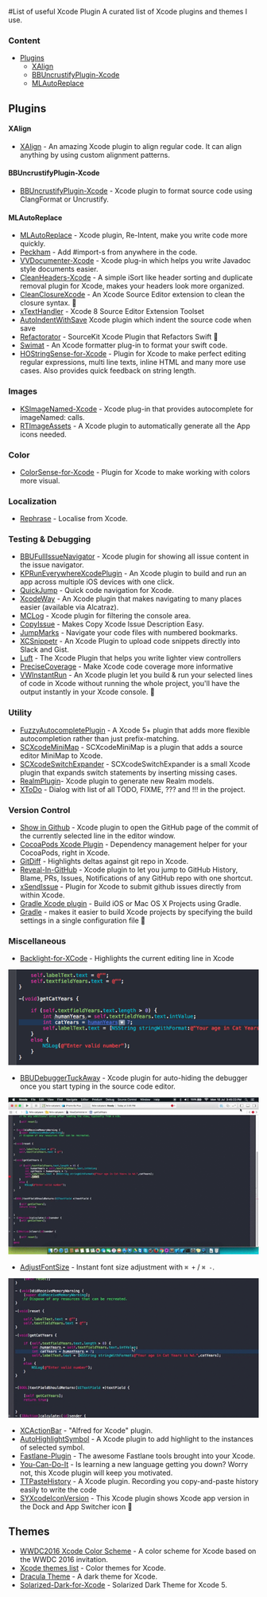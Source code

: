 #List of useful Xcode Plugin
A curated list of Xcode plugins and themes I use.


### Content

- [Plugins](#plugins)
	- [XAlign](#xalign)
	- [BBUncrustifyPlugin-Xcode](#bbuncrustifyplugin-xcode)
	- [MLAutoReplace](#mlautoreplace)

## Plugins

#### XAlign
* [XAlign](https://github.com/qfish/XAlign) - An amazing Xcode plugin to align regular code. It can align anything by using custom alignment patterns.

#### BBUncrustifyPlugin-Xcode
* [BBUncrustifyPlugin-Xcode](https://github.com/benoitsan/BBUncrustifyPlugin-Xcode) - Xcode plugin to format source code using ClangFormat or Uncrustify.

#### MLAutoReplace
* [MLAutoReplace](https://github.com/molon/MLAutoReplace) - Xcode plugin, Re-Intent, make you write code more quickly.
* [Peckham](https://github.com/markohlebar/Peckham) - Add #import-s from anywhere in the code.
* [VVDocumenter-Xcode](https://github.com/onevcat/VVDocumenter-Xcode) - Xcode plug-in which helps you write Javadoc style documents easier. 
* [CleanHeaders-Xcode](https://github.com/insanoid/CleanHeaders-Xcode) - A simple iSort like header sorting and duplicate removal plugin for Xcode, makes your headers look more organized.
* [CleanClosureXcode](https://github.com/BalestraPatrick/CleanClosureXcode) - An Xcode Source Editor extension to clean the closure syntax. :large_orange_diamond:
* [xTextHandler](https://github.com/cyanzhong/xTextHandler) - Xcode 8 Source Editor Extension Toolset
* [AutoIndentWithSave](https://github.com/ThilinaHewagama/AutoIndentWithSave) Xcode plugin which indent the source code when save
* [Refactorator](https://github.com/johnno1962/Refactorator) - SourceKit Xcode Plugin that Refactors Swift :large_orange_diamond:
* [Swimat](https://github.com/Jintin/Swimat) - An Xcode formatter plug-in to format your swift code.
* [HOStringSense-for-Xcode](https://github.com/holtwick/HOStringSense-for-Xcode) - Plugin for Xcode to make perfect editing regular expressions, multi line texts, inline HTML and many more use cases. Also provides quick feedback on string length.

### Images
* [KSImageNamed-Xcode](https://github.com/ksuther/KSImageNamed-Xcode) - Xcode plug-in that provides autocomplete for imageNamed: calls.
* [RTImageAssets](https://github.com/rickytan/RTImageAssets) - A Xcode plugin to automatically generate all the App icons needed.

### Color
* [ColorSense-for-Xcode](https://github.com/omz/ColorSense-for-Xcode) - Plugin for Xcode to make working with colors more visual.

### Localization 
* [Rephrase](https://www.rephrase.io) - Localise from Xcode. 

### Testing & Debugging
* [BBUFullIssueNavigator](https://github.com/neonichu/BBUFullIssueNavigator) - Xcode plugin for showing all issue content in the issue navigator. 
* [KPRunEverywhereXcodePlugin](https://github.com/kitschpatrol/KPRunEverywhereXcodePlugin) - An Xcode plugin to build and run an app across multiple iOS devices with one click. 
* [QuickJump](https://github.com/wiruzx/QuickJump) - Quick code navigation for Xcode.
* [XcodeWay](https://github.com/onmyway133/XcodeWay) - An Xcode plugin that makes navigating to many places easier (available via Alcatraz).
* [MCLog](https://github.com/yuhua-chen/MCLog) - Xcode plugin for filtering the console area.
* [CopyIssue](https://github.com/hanton/CopyIssue-Xcode-Plugin) - Makes Copy Xcode Issue Description Easy.
* [JumpMarks](https://github.com/merrickp/JumpMarks) - Navigate your code files with numbered bookmarks.
* [XCSnippetr](https://github.com/dzenbot/XCSnippetr) - An Xcode Plugin to upload code snippets directly into Slack and Gist.
* [Luft](https://github.com/k0nserv/luft) - The Xcode Plugin that helps you write lighter view controllers
* [PreciseCoverage](https://github.com/zats/PreciseCoverage) - Make Xcode code coverage more informative
* [VWInstantRun](https://github.com/wangshengjia/VWInstantRun) - An Xcode plugin let you build & run your selected lines of code in Xcode without running the whole project, you'll have the output instantly in your Xcode console. :large_orange_diamond:

### Utility 
* [FuzzyAutocompletePlugin](https://github.com/FuzzyAutocomplete/FuzzyAutocompletePlugin) - A Xcode 5+ plugin that adds more flexible autocompletion rather than just prefix-matching.
* [SCXcodeMiniMap](https://github.com/stefanceriu/SCXcodeMiniMap) - SCXcodeMiniMap is a plugin that adds a source editor MiniMap to Xcode.
* [SCXcodeSwitchExpander](https://github.com/stefanceriu/SCXcodeSwitchExpander) - SCXcodeSwitchExpander is a small Xcode plugin that expands switch statements by inserting missing cases. 
* [RealmPlugin](https://realm.io/docs/objc/0.81.0/#xcode-plugin)- Xcode plugin to generate new Realm models. 
* [XToDo](https://github.com/trawor/XToDo) - Dialog with list of all TODO, FIXME, ??? and !!! in the project. 

### Version Control
* [Show in Github](https://github.com/larsxschneider/ShowInGitHub) - Xcode plugin to open the GitHub page of the commit of the currently selected line in the editor window.
* [CocoaPods Xcode Plugin](https://github.com/kattrali/cocoapods-xcode-plugin) - Dependency management helper for your CocoaPods, right in Xcode.
* [GitDiff](https://github.com/johnno1962/GitDiff) - Highlights deltas against git repo in Xcode.
* [Reveal-In-GitHub](https://github.com/lzwjava/Reveal-In-Github) - Xcode plugin to let you jump to GitHub History, Blame, PRs, Issues, Notifications of any GitHub repo with one shortcut.
* [xSendIssue](https://github.com/hungri-yeti/xSendIssue) - Plugin for Xcode to submit github issues directly from within Xcode.
* [Gradle Xcode plugin](https://openbakery.org/gradle.html) - Build iOS or Mac OS X Projects using Gradle.
* [Gradle](https://github.com/openbakery/gradle-xcodePlugin) - makes it easier to build Xcode projects by specifying the build settings in a single configuration file :large_orange_diamond:

### Miscellaneous
* [Backlight-for-XCode](https://github.com/limejelly/Backlight-for-XCode) - Highlights the current editing line in Xcode

![Backlight](/Resources/Backlight.png)

* [BBUDebuggerTuckAway](https://github.com/neonichu/BBUDebuggerTuckAway) - Xcode plugin for auto-hiding the debugger once you start typing in the source code editor. 

![BBUDebuggerTuckAway](/Resources/BBUDebuggerTuckAway.gif)

* [AdjustFontSize](https://github.com/zats/AdjustFontSize-Xcode-Plugin) - Instant font size adjustment with `⌘ +` / `⌘ -`. 

![AdjustFontSize](/Resources/AdjustFontSize.gif)

* [XCActionBar](https://github.com/pdcgomes/XCActionBar) - "Alfred for Xcode" plugin. 
* [AutoHighlightSymbol](https://github.com/chiahsien/AutoHighlightSymbol) - A Xcode plugin to add highlight to the instances of selected symbol.
* [Fastlane-Plugin](https://github.com/RishabhTayal/Fastlane-Plugin) - The awesome Fastlane tools brought into your Xcode.
* [You-Can-Do-It](https://github.com/orta/You-Can-Do-It) - Is learning a new language getting you down? Worry not, this Xcode plugin will keep you motivated.
* [TTPasteHistory](https://github.com/tutumagi/TTPasteHistory) - A Xcode plugin. Recording you copy-and-paste history easily to write the code
* [SYXcodeIconVersion](https://github.com/dvkch/SYXcodeIconVersion) - This Xcode plugin shows Xcode app version in the Dock and App Switcher icon :large_orange_diamond:


## Themes
* [WWDC2016 Xcode Color Scheme](https://github.com/cargath/WWDC2016-Xcode-Color-Scheme) - A color scheme for Xcode based on the WWDC 2016 invitation.
* [Xcode themes list](https://github.com/hdoria/xcode-themes) - Color themes for Xcode.
* [Dracula Theme](https://github.com/zenorocha/dracula-theme) - A dark theme for Xcode.
* [Solarized-Dark-for-Xcode](https://github.com/ArtSabintsev/Solarized-Dark-for-Xcode/) - Solarized Dark Theme for Xcode 5.
 
